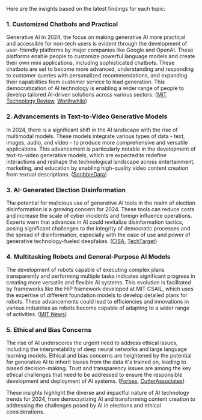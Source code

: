 Here are the insights based on the latest findings for each topic:

### 1. Customized Chatbots and Practical
Generative AI
In 2024, the focus on making generative AI more practical and accessible for non-tech users is evident
through the development of user-friendly platforms by major companies like Google and OpenAI. These platforms enable
people to customize powerful language models and create their own mini applications, including sophisticated chatbots.
These chatbots are set to become more advanced, understanding and responding to customer queries with personalized
recommendations, and expanding their capabilities from customer service to lead generation. This democratization of AI
technology is enabling a wider range of people to develop tailored AI-driven solutions across various
sectors. ([MIT Technology Review](https://www.technologyreview.com/2024/01/04/1086046/whats-next-for-ai-in-2024/), [Worthwhile](https://worthwhile.com/insights/2024/01/generative-ai-trends-2024-navigating-future-innovation-worthwhile/))


### 2. Advancements in Text-to-Video Generative Models
In 2024, there is a significant shift in the AI landscape
with the rise of multimodal models. These models integrate various types of data - text, images, audio, and video - to
produce more comprehensive and versatile applications. This advancement is particularly notable in the development of
text-to-video generative models, which are expected to redefine interactions and reshape the technological landscape
across entertainment, marketing, and education by enabling high-quality video content creation from textual
descriptions. ([ScribbleData](https://www.scribbledata.io/blog/top-generative-ai-trends-to-watch-out-for-in-2024/))


### 3. AI-Generated Election Disinformation
The potential for malicious use of generative AI tools in the realm of
election disinformation is a growing concern for 2024. These tools can reduce costs and increase the scale of cyber
incidents and foreign influence operations. Experts warn that advances in AI could revitalize disinformation tactics,
posing significant challenges to the integrity of democratic processes and the spread of disinformation, especially with
the ease of use and power of generative technology-fueled
deepfakes. ([CISA](https://www.cisa.gov/sites/default/files/2024-01/Consolidated_Risk_in_Focus_Gen_AI_Elections_508c.pdf), [TechTarget](https://www.techtarget.com/searchenterpriseai/feature/AI-the-2024-US-election-and-the-spread-of-disinformation))


### 4. Multitasking Robots and General-Purpose AI Models
The development of robots capable of executing complex
plans transparently and performing multiple tasks indicates significant progress in creating more versatile and flexible
AI systems. This evolution is facilitated by frameworks like the HiP framework developed at MIT CSAIL, which uses the
expertise of different foundation models to develop detailed plans for robots. These advancements could lead to
efficiencies and innovations in various industries as robots become capable of adapting to a wider range of
activities. ([MIT News](https://news.mit.edu/2024/multiple-ai-models-help-robots-execute-complex-plans-more-transparently-0108))


### 5. Ethical and Bias Concerns
The rise of AI underscores the urgent need to address ethical issues, including
the interpretability of deep neural networks and large language learning models. Ethical and bias concerns are
heightened by the potential for generative AI to inherit biases from the data it's trained on, leading to biased
decision-making. Trust and transparency issues are among the key ethical challenges that need to be addressed to ensure
the responsible development and deployment of AI
systems. ([Forbes](https://www.forbes.com/sites/eliamdur/2024/01/24/6-critical--and-urgent--ethics-issues-with-ai/), [CutterAssociates](https://www.cutterassociates.com/insights/2024-trends-themes-and-predictions-embracing-generative-ai-redefining-software-development-strategies-in-the-year-ahead))


These insights highlight the diverse and impactful nature of AI technology trends for 2024, from democratizing AI
and transforming content creation to addressing the challenges posed by AI in elections and ethical considerations.